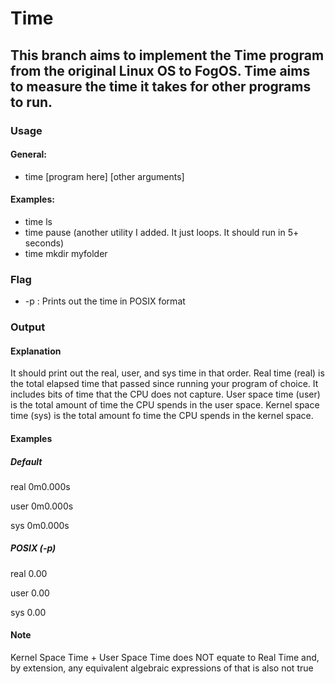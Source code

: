 # Time

## This branch aims to implement the Time program from the original Linux OS to FogOS. Time aims to measure the time it takes for other programs to run.

### Usage
#### General:
- time [program here] [other arguments]
#### Examples:
- time ls
- time pause (another utility I added. It just loops. It should run in 5+ seconds)
- time mkdir myfolder

### Flag
- -p : Prints out the time in POSIX format

### Output
#### Explanation
It should print out the real, user, and sys time in that order. Real time (real) is the total elapsed time that passed since running your program of choice. It includes bits of time that the CPU does not capture. User space time (user) is the total amount of time the CPU spends in the user space. Kernel space time (sys) is the total amount fo time the CPU spends in the kernel space.
#### Examples
##### Default
real	0m0.000s

user	0m0.000s

sys		0m0.000s
##### POSIX (-p)
real	0.00

user	0.00

sys		0.00
#### Note
Kernel Space Time + User Space Time does NOT equate to Real Time and, by extension, any equivalent algebraic expressions of that is also not true
